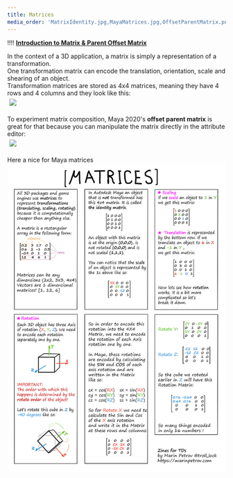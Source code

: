 ```yaml
---
title: Matrices
media_order: 'MatrixIdentity.jpg,MayaMatrices.jpg,OffsetParentMatrix.png'
---
```


!!!! <i class="fa fa-play-circle"></i> [**Introduction to Matrix & Parent Offset Matrix**](https://www.youtube.com/watch?v=JOYMV-bQdlM)  

In the context of a 3D application, a matrix is simply a representation of a transformation.  
One transformation matrix can encode the translation, orientation, scale and shearing of an object.  
Transformation matrices are stored as 4x4 matrices, meaning they have 4 rows and 4 columns and they look like this:  
<img src="matrices/MatrixIdentity.jpg" style="align:left;margin:5px 5px">  

To experiment matrix composition, Maya 2020's **offset parent matrix** is great for that because you can manipulate the matrix directly in the attribute editor:  
<img src="matrices/OffsetParentMatrix.png" style="align:left;margin:5px 5px">  

Here a nice for Maya matrices ![Cheat Sheet](MayaMatrices.jpg?link&display=text)
